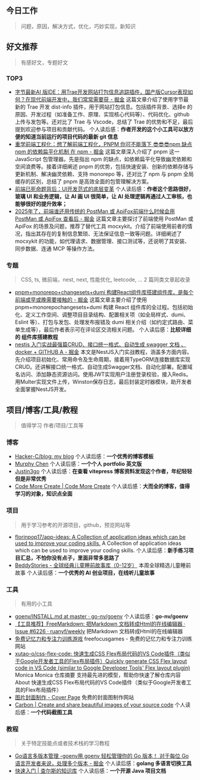 
## 今日工作
> 问题，原因，解决方式，优化，巧妙实现，新知识



## 好文推荐
> 有感好文，专题好文


### TOP3


- [字节最新AI 版IDE：用Trae开发网站打包信息追踪插件，国产版Cursor表现如何？在现代前端开发中，我们常常需要获 - 掘金](https://juejin.cn/post/7472684607365922850#heading-17) 这篇文章介绍了使用字节最新的 Trae 开发 dist-info 插件，用于网站打包信息。包括插件背景、选择e 的原因、开发过程（如准备工作、原理、实现核心代码等）、代码优化、github 上传与发包等。还对比了 Trae 与 Vscode，总结了 Trae 的优势和不足，最后提到欢迎参与项目和贡献代码。 个人读后感：**作者开发的这个小工具可以放方便的知道当前运行的项目代码的最新 git 信息**
- [重学前端工程化：想了解前端工程化，PNPM 你可不能落下 😎😎😎npm 缺点 npm 的依赖扁平化机制 在 npm - 掘金](https://juejin.cn/post/7482967696198041640#heading-18) 这篇文章深入介绍了 pnpm 这一 JavaScript 包管理器。先是指出 npm 的缺点，如依赖扁平化导致幽灵依赖和空间浪费等。接着详细阐述 pnpm 的优势，包括快速安装、创新的依赖存储与更新机制、解决幽灵依赖、支持 monorepo 等，还对比了 npm 与 pnpm 全局缓存的区别，总结了 pnpm 是高效全面的包管理解决方案。 
- [前端已死命题背后：UI开发范式的底层变革](https://mp.weixin.qq.com/s/wMNTO5sFD75b4dX3yY4mXQ?token=2061984392&lang=zh_CN)  个人读后感：**作者这个思路很好，玻璃 UI 和业务逻辑，让 AI 画 UI 很简单，让 AI 处理逻辑再通过人工审核，也能够很好的提升效率；**
- [2025年了，前端谁还用传统的 PostMan 或 ApiFox前端什么时候会用PostMan 或 ApiFox 查看后 - 掘金](https://juejin.cn/post/7482690481043849279) 这篇文章主要探讨了前端使用 PostMan 或 ApiFox 的场景及问题，推荐了替代工具 mocxykit。介绍了前端使用前者的情况，指出其存在的复制信息繁琐、无法保证信息一致等问题。详细阐述了 mocxykit 的功能，如代理请求、数据管理、接口测试等，还说明了其安装、同步数据、连通 MCP 等操作方法。 


### 专题
> CSS, ts, 微前端，nest, next, 性能优化, leetcode, ... 2 篇同类文章起收录

- [pnpm+monorepo+changesets+dumi 构建React组件库搭建组件库，是每个前端或早或晚需要接触的 - 掘金](https://juejin.cn/post/7387610960159129612) 这篇文章主要介绍了使用 pnpm+monorepochangesets+dumi 构建 React 组件库的全过程。包括初始化、定义工作空间、调整项目目录结构、配置相关项（如全局样式、dumi、Eslint 等）、打包与发包、处理发布报错及 dumi 相关介绍（如约定式路由、菜单生成等），最后作者表示可在评论区交流相关问题。 个人读后感：**比较详细的 组件库搭建教程**
- [nestjs 入门实战最强篇CRUD、接口统一格式、自动生成 swagger 文档 、docker + GITHUB A - 掘金](https://juejin.cn/post/7434059234760556594#heading-19) 本文是NestJS入门实战教程，涵盖多方面内容。先介绍项目初始化、常用命令及生命周期，接着用TypeORM连接数据库实现CRUD。还讲解接口统一格式、自动生成Swagger文档、自动化部署。配置域名访问、添加静态资源访问。使用JWT实现用户注册登录校验，接入Redis。用Multer实现文件上传，Winston保存日志，最后封装定时器模块，助开发者全面掌握NestJS开发。  



## 项目/博客/工具/教程
> 值得学习 作者/项目/工具等


### 博客


- [Hacker-C/blog: my blog](https://github.com/Hacker-C/blog)  个人读后感：**一个优秀的博客模板**
- [Murphy Chen](https://mphy.top/)  个人读后感：**一个个人 portfolio 英文版**
- [Justin3go](https://justin3go.com/en/)  个人读后感：**在查看 vitepress 博客资料发现这个作者，年纪轻轻但是非常优秀**
- [Code More Create | Code More Create](https://blog.merlin218.top/)  个人读后感：**大而全的博客，值得学习的对象，知识点全面**


### 项目
> 用于学习参考的开源项目，github，预览网站等

- [florinpop17/app-ideas: A Collection of application ideas which can be used to improve your coding skills.](https://github.com/florinpop17/app-ideas) A Collection of application ideas which can be used to improve your coding skills. 个人读后感：**新手练习项目汇总，不怕你没有点子，里面非常多思路了**
- [BeddyStories - 全球经典儿童睡前故事库（0-12岁）](https://beddystories.com/zh) 本周全球精选儿童睡前故事 个人读后感：**一个优秀的 AI 创业项目，在线听儿童故事**


### 工具
> 有用的小工具

- [goenv/INSTALL.md at master · go-nv/goenv](https://github.com/go-nv/goenv/blob/master/INSTALL.md)  个人读后感：**go-nv/goenv**
- [【工具推荐】FreeMarkdown: 把Markdown 文档转成Html的在线编辑器 · Issue #6226 · ruanyf/weekly](https://github.com/ruanyf/weekly/issues/6226) 把Markdown 文档转成Html的在线编辑器  
- [免费记忆力和专注力训练游戏](https://www.freefocusgames.com/zh) freefocusgames - 免费的记忆力和专注力训练网站 
- [xutao-o/css-flex-code: 快速生成CSS Flex布局代码的VS Code插件（类似于Google开发者工具的Flex布局插件）Quickly generate CSS Flex layout code in VS Code (similar to Google Developer Tools' Flex layout plugin)](https://github.com/xutao-o/css-flex-code) Monica
Monica
仓库摘要
支持最先进的模型，帮助你快速了解仓库内容
About
快速生成CSS Flex布局代码的VS Code插件（类似于Google开发者工具的Flex布局插件） 
- [图片封面制作 - Cover Page](https://www.coverpage.one/image) 免费的封面图制作网站 
- [Carbon | Create and share beautiful images of your source code](https://www.kaisir.cn/code-share?bg=rgba%28171%2C+184%2C+195%2C+1%29&t=seti&wt=none&l=auto&width=680&ds=true&dsyoff=20px&dsblur=68px&wc=true&wa=true&pv=56px&ph=56px&ln=false&fl=1&fm=Hack&fs=14px&lh=133%25&si=false&es=2x&wm=false)  个人读后感：**一个代码截图工具**


### 教程
> 关于特定技能点或者技术栈的学习教程

- [Go语言多版本管理 -goenv用 goenv 轻松管理你的 Go 版本！ 对于每位 Go 语言开发者来说，处理多个版本 - 掘金](https://juejin.cn/post/7291935035530723355)  个人读后感：**golang 多语言切换工具**
- [快速入门 | 查尔斯的知识库](https://blog.charles7c.top/courses/mybatis/01-MyBatis%E5%9F%BA%E7%A1%80/01-%E5%BF%AB%E9%80%9F%E5%85%A5%E9%97%A8)  个人读后感：**一个开源 Java 项目文档**



 